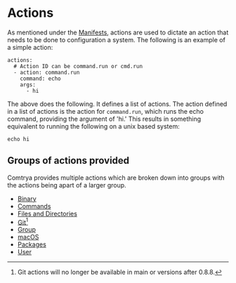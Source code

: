 # Actions

As mentioned under the [Manifests](./manifests.md), actions are used to dictate an action that needs to be done to configuration a system. The following is an example of a simple action:

```
actions:
  # Action ID can be command.run or cmd.run
  - action: command.run
    command: echo
    args:
      - hi
```

The above does the following. It defines a list of actions. The action defined in a list of actions is the action for `command.run`, which runs the echo command, providing the argument of 'hi.' This results in something equivalent to running the following on a unix based system:

```
echo hi
```

## Groups of actions provided

Comtrya provides multiple actions which are broken down into groups with the actions being apart of a larger group.

- [Binary](./binary.md)
- [Commands](./command.md)
- [Files and Directories](./files-and-directories.md)
- [Git](./git.md)[^note]
- [Group](./group.md)
- [macOS](./macos.md)
- [Packages](./packages.md)
- [User](./user.md)

[^note]: Git actions will no longer be available in main or versions after 0.8.8.
